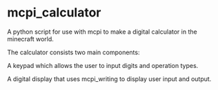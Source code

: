 mcpi_calculator
============
A python script for use with mcpi to make a digital calculator in the minecraft world.

The calculator consists two main components:

A keypad which allows the user to input digits and operation types.

A digital display that uses mcpi_writing to display user input and output.